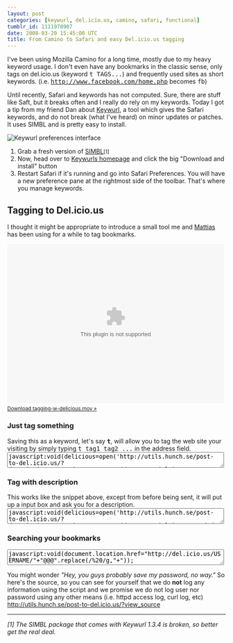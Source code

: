 ```yaml
---
layout: post
categories: [keywurl, del.icio.us, camino, safari, functional]
tumblr_id: 1111978907  
date: 2008-03-20 15:45:00 UTC
title: From Camino to Safari and easy Del.icio.us tagging
---
```


I've been using Mozilla Camino for a long time, mostly due to my heavy keyword usage. I don't even have any bookmarks in the classic sense, only tags on del.icio.us (keyword <tt>t TAGS...</tt>) and frequently used sites as short keywords. (i.e. <tt>http://www.facebook.com/home.php</tt> becomes <tt>fb</tt>)

Until recently, Safari and keywords has not computed. Sure, there are stuff like Saft, but it breaks often and I really do rely on my keywords. Today I got a tip from my friend Dan about <a href="http://purefiction.net/keywurl/">Keywurl</a>, a tool which gives the Safari keywords, and do not break (what I've heard) on minor updates or patches. It uses SIMBL and is pretty easy to install.

<img src='/attachments/2008/03/keywurl.png' alt='Keywurl preferences interface' />

<ol>
 <li>Grab a fresh version of <a href="http://www.culater.net/software/SIMBL/SIMBL.php">SIMBL</a><small>[1]</small></li>
 <li>Now, head over to <a href="http://purefiction.net/keywurl/">Keywurls homepage</a> and click the big "Download and install" button</li>
 <li>Restart Safari if it's running and go into Safari Preferences. You will have a new preference pane at the rightmost side of the toolbar. That's where you manage keywords.</li>
</ol>

<h2>Tagging to Del.icio.us</h2>
I thought it might be appropriate to introduce a small tool me and <a href="http://arrelid.com/">Mattias</a> has been using for a while to tag bookmarks.

<embed type="video/quicktime" scale="aspect" src="/attachments/2008/03/tagging-w-delicious.mov" width="500" height="366" pluginspage="http://www.apple.com/quicktime/download/" autoplay="false" controller="true" style="margin-bottom:.4em"></embed>
<small><a href='/attachments/2008/03/tagging-w-delicious.mov' title='tagging-w-delicious.mov'>Download tagging-w-delicious.mov »</a></small>

<h3>Just tag something</h3>
Saving this as a keyword, let's say <b><tt>t</tt></b>, will allow you to tag the web site your visiting by simply typing <tt>t tag1 tag2 ...</tt> in the address field.
<textarea style="width:500px;font-family:monospace;" onfocus="setTimeout('this.select()',100)" onmouseup="this.select()">javascript:void(delicious=open('http://utils.hunch.se/post-to-del.icio.us/?description='+encodeURIComponent(document.title)+'&tags=@@@'+'&url='+window.location.href,'delicious','toolbar=no,width=200,height=250,top=0,left=0'),window.focus())</textarea>

<h3>Tag with description</h3>
This works like the snippet above, except from before being sent, it will put up a input box and ask you for a description.
<textarea style="width:500px;font-family:monospace;" onfocus="setTimeout('this.select()',100)" onmouseup="this.select()">javascript:void(delicious=open('http://utils.hunch.se/post-to-del.icio.us/?description='+encodeURIComponent(document.title)+'&extended='+encodeURIComponent(prompt('Description',''))+'&tags=@@@&url='+window.location.href,'delicious','toolbar=no,width=200,height=250,top=0,left=0'),window.focus());</textarea>

<h3>Searching your bookmarks</h3>
<textarea style="width:500px;font-family:monospace;" onfocus="setTimeout('this.select()',100)" onmouseup="this.select()">javascript:void(document.location.href="http://del.icio.us/USERNAME/"+"@@@".replace(/%20/g,"+"));</textarea>

You might wonder <em>"Hey, you guys probably save my password, no way."</em> So here's the source, so you can see for yourself that we do <b>not</b> log any information using the script and we promise we do not log user nor password using any other means (i.e. httpd access log, curl log, etc)
<a href="http://utils.hunch.se/post-to-del.icio.us/?view_source">http://utils.hunch.se/post-to-del.icio.us/?view_source</a>

<hr />
<em>[1] The SIMBL package that comes with Keywurl 1.3.4 is broken, so better get the real deal.</em>
